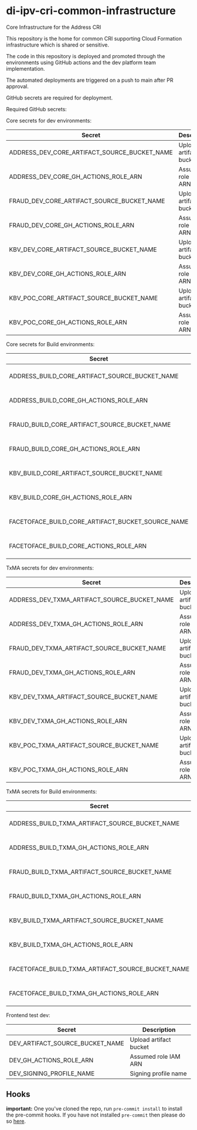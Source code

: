 # di-ipv-cri-common-infrastructure
Core Infrastructure for the Address CRI

This repository is the home for common CRI supporting Cloud Formation infrastructure which is shared or sensitive.

The code in this repository is deployed and promoted through the environments using GitHub actions and
the dev platform team implementation.

The automated deployments are triggered on a push to main after PR approval.

GitHub secrets are required for deployment.

Required GitHub secrets:

Core secrets for dev environments:

| Secret                                       | Description |
|----------------------------------------------| ----------- |
| ADDRESS_DEV_CORE_ARTIFACT_SOURCE_BUCKET_NAME | Upload artifact bucket |
| ADDRESS_DEV_CORE_GH_ACTIONS_ROLE_ARN         | Assumed role IAM ARN |
| FRAUD_DEV_CORE_ARTIFACT_SOURCE_BUCKET_NAME   | Upload artifact bucket |
| FRAUD_DEV_CORE_GH_ACTIONS_ROLE_ARN           | Assumed role IAM ARN |
| KBV_DEV_CORE_ARTIFACT_SOURCE_BUCKET_NAME     | Upload artifact bucket |
| KBV_DEV_CORE_GH_ACTIONS_ROLE_ARN             | Assumed role IAM ARN |
| KBV_POC_CORE_ARTIFACT_SOURCE_BUCKET_NAME     | Upload artifact bucket |
| KBV_POC_CORE_GH_ACTIONS_ROLE_ARN             | Assumed role IAM ARN |

Core secrets for Build environments:

| Secret                                            | Description |
|---------------------------------------------------| ----------- |
| ADDRESS_BUILD_CORE_ARTIFACT_SOURCE_BUCKET_NAME    | Upload artifact bucket |
| ADDRESS_BUILD_CORE_GH_ACTIONS_ROLE_ARN            | Assumed role IAM ARN |
| FRAUD_BUILD_CORE_ARTIFACT_SOURCE_BUCKET_NAME      | Upload artifact bucket |
| FRAUD_BUILD_CORE_GH_ACTIONS_ROLE_ARN              | Assumed role IAM ARN |
| KBV_BUILD_CORE_ARTIFACT_SOURCE_BUCKET_NAME        | Upload artifact bucket |
| KBV_BUILD_CORE_GH_ACTIONS_ROLE_ARN                | Assumed role IAM ARN |
| FACETOFACE_BUILD_CORE_ARTIFACT_BUCKET_SOURCE_NAME | Upload artifact bucket |
| FACETOFACE_BUILD_CORE_ACTIONS_ROLE_ARN            | Assumed role IAM ARN |            

TxMA secrets for dev environments:

| Secret                                       | Description |
|----------------------------------------------| ----------- |
| ADDRESS_DEV_TXMA_ARTIFACT_SOURCE_BUCKET_NAME | Upload artifact bucket |
| ADDRESS_DEV_TXMA_GH_ACTIONS_ROLE_ARN         | Assumed role IAM ARN |
| FRAUD_DEV_TXMA_ARTIFACT_SOURCE_BUCKET_NAME   | Upload artifact bucket |
| FRAUD_DEV_TXMA_GH_ACTIONS_ROLE_ARN           | Assumed role IAM ARN |
| KBV_DEV_TXMA_ARTIFACT_SOURCE_BUCKET_NAME     | Upload artifact bucket |
| KBV_DEV_TXMA_GH_ACTIONS_ROLE_ARN             | Assumed role IAM ARN |
| KBV_POC_TXMA_ARTIFACT_SOURCE_BUCKET_NAME     | Upload artifact bucket |
| KBV_POC_TXMA_GH_ACTIONS_ROLE_ARN             | Assumed role IAM ARN |

TxMA secrets for Build environments:

| Secret                                            | Description |
|---------------------------------------------------| ----------- |
| ADDRESS_BUILD_TXMA_ARTIFACT_SOURCE_BUCKET_NAME    | Upload artifact bucket |
| ADDRESS_BUILD_TXMA_GH_ACTIONS_ROLE_ARN            | Assumed role IAM ARN |
| FRAUD_BUILD_TXMA_ARTIFACT_SOURCE_BUCKET_NAME      | Upload artifact bucket |
| FRAUD_BUILD_TXMA_GH_ACTIONS_ROLE_ARN              | Assumed role IAM ARN |
| KBV_BUILD_TXMA_ARTIFACT_SOURCE_BUCKET_NAME        | Upload artifact bucket |
| KBV_BUILD_TXMA_GH_ACTIONS_ROLE_ARN                | Assumed role IAM ARN |
| FACETOFACE_BUILD_TXMA_ARTIFACT_SOURCE_BUCKET_NAME | Upload artifact bucket |
| FACETOFACE_BUILD_TXMA_GH_ACTIONS_ROLE_ARN         | Assumed role IAM ARN |

Frontend test dev:

| Secret                          | Description |
|---------------------------------| ----------- |
| DEV_ARTIFACT_SOURCE_BUCKET_NAME | Upload artifact bucket |
| DEV_GH_ACTIONS_ROLE_ARN         | Assumed role IAM ARN |
| DEV_SIGNING_PROFILE_NAME        | Signing profile name |

## Hooks

**important:** One you've cloned the repo, run `pre-commit install` to install the pre-commit hooks.
If you have not installed `pre-commit` then please do so [here](https://pre-commit.com/).
